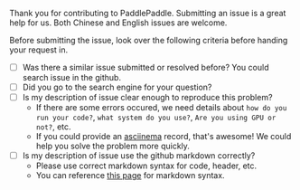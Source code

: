 Thank you for contributing to PaddlePaddle. Submitting an issue is a great help for us.
Both Chinese and English issues are welcome.

Before submitting the issue, look over the following criteria before handing your request in.

- [ ] Was there a similar issue submitted or resolved before? You could search issue in the github.
- [ ] Did you go to the search engine for your question?
- [ ] Is my description of issue clear enough to reproduce this problem?
   * If there are some errors occured, we need details about `how do you run your code?`, `what system do you use?`, `Are you using GPU or not?`, etc.
   * If you could provide an [asciinema](https://asciinema.org/) record, that's awesome! We could help you solve the problem more quickly.
- [ ] Is my description of issue use the github markdown correctly?
   * Please use correct markdown syntax for code, header, etc.
   * You can reference [this page](https://guides.github.com/features/mastering-markdown/) for markdown syntax.
